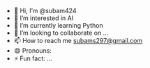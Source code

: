 - 👋 Hi, I’m @subam424
- 👀 I’m interested in AI
- 🌱 I’m currently learning Python
- 💞️ I’m looking to collaborate on ...
- 📫 How to reach me subams297@gmail.com
- 😄 Pronouns: 
- ⚡ Fun fact: ...

<!---
subam424/subam424 is a ✨ special ✨ repository because its `README.md` (this file) appears on your GitHub profile.
You can click the Preview link to take a look at your changes.
--->
